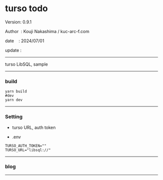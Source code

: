 ﻿# turso todo

 Version: 0.9.1

 Author  : Kouji Nakashima / kuc-arc-f.com

 date    : 2024/07/01

 update :

***

turso LibSQL, sample

***
### build

```
yarn build
#dev
yarn dev
```
***
### Setting

* turso URL, auth token

* .env

```
TURSO_AUTH_TOKEN=""
TURSO_URL="libsql://"
```
***
### blog

***

